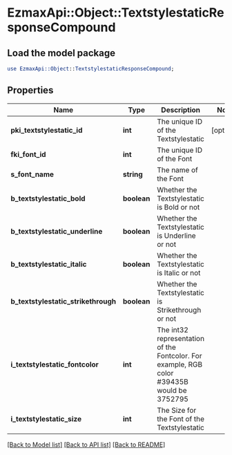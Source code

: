 # EzmaxApi::Object::TextstylestaticResponseCompound

## Load the model package
```perl
use EzmaxApi::Object::TextstylestaticResponseCompound;
```

## Properties
Name | Type | Description | Notes
------------ | ------------- | ------------- | -------------
**pki_textstylestatic_id** | **int** | The unique ID of the Textstylestatic | [optional] 
**fki_font_id** | **int** | The unique ID of the Font | 
**s_font_name** | **string** | The name of the Font | 
**b_textstylestatic_bold** | **boolean** | Whether the Textstylestatic is Bold or not | 
**b_textstylestatic_underline** | **boolean** | Whether the Textstylestatic is Underline or not | 
**b_textstylestatic_italic** | **boolean** | Whether the Textstylestatic is Italic or not | 
**b_textstylestatic_strikethrough** | **boolean** | Whether the Textstylestatic is Strikethrough or not | 
**i_textstylestatic_fontcolor** | **int** | The int32 representation of the Fontcolor. For example, RGB color #39435B would be 3752795 | 
**i_textstylestatic_size** | **int** | The Size for the Font of the Textstylestatic | 

[[Back to Model list]](../README.md#documentation-for-models) [[Back to API list]](../README.md#documentation-for-api-endpoints) [[Back to README]](../README.md)


